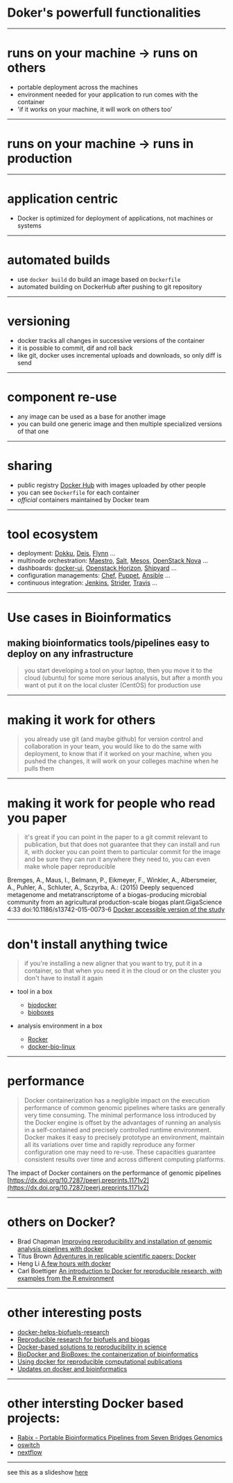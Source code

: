 # Doker's powerfull functionalities

---

# runs on your machine -> runs on others
- portable deployment across the machines
- environment needed for your application to run comes with the container
- 'if it works on your machine, it will work on others too'
---

# runs on your machine -> runs in production

---

# application centric
- Docker is optimized for deployment of applications, not machines or systems

---

# automated builds
- use `docker build` do build an image based on `Dockerfile`
- automated building on DockerHub after pushing to git repository

---

# versioning
- docker tracks all changes in successive versions of the container
- it is possible to commit, dif and roll back
- like git, docker uses incremental uploads and downloads, so only diff is send

---

# component re-use
- any image can be used as a base for another image
- you can build one generic image and then multiple specialized versions of that one

---

# sharing
- public registry [Docker Hub](https://hub.docker.com/) with images uploaded by other people
- you can see `Dockerfile` for each container
- _official_ containers maintained by Docker team

---

# tool ecosystem
- deployment: [Dokku](http://progrium.viewdocs.io/dokku/), [Deis](http://deis.io/), [Flynn](https://flynn.io/) ...
- multinode orchestration: [Maestro](https://github.com/toscanini/maestro), [Salt](http://saltstack.com/), [Mesos](https://mesos.apache.org/), [OpenStack Nova](http://docs.openstack.org/developer/nova/) ...
- dashboards: [docker-ui](https://github.com/crosbymichael/dockerui), [Openstack Horizon](http://docs.openstack.org/developer/horizon/), [Shipyard](https://shipyard-project.com/) ...
- configuration managements: [Chef](https://www.chef.io/chef/), [Puppet](https://puppetlabs.com/), [Ansible](http://www.ansible.com/home) ...
- continuous integration: [Jenkins](https://jenkins-ci.org/), [Strider](https://github.com/Strider-CD/strider), [Travis](https://travis-ci.org/) ...

---

# Use cases in Bioinformatics
## making bioinformatics tools/pipelines easy to deploy on any infrastructure
> you start developing a tool on your laptop, then you move it to the cloud (ubuntu) for some more serious analysis, but after a month you want ot put it on the local cluster (CentOS) for production use

---

# making it work for others
> you already use git (and maybe github) for version control and collaboration in your team, you would like to do the same with deployment, to know that if it worked on your machine, when you pushed the changes, it will work on your colleges machine when he pulls them

---

# making it work for people who read you paper
> it's great if you can point in the paper to a git commit relevant to publication, but that does not guarantee that they can install and run it, with docker you can point them to particular commit for the image and be sure they can run it anywhere they need to, you can even make whole paper reproducible

Bremges, A., Maus, I., Belmann, P., Eikmeyer, F., Winkler, A., Albersmeier, A., Puhler, A., Schluter, A., Sczyrba, A.: (2015) Deeply sequenced metagenome and metatranscriptome of a biogas-producing microbial community from an agricultural production-scale biogas plant.GigaScience 4:33 doi:10.1186/s13742-015-0073-6 [Docker accessible version of the study](https://registry.hub.docker.com/u/metagenomics/2015-biogas-cebitec/)

---

# don't install anything twice
> if you're installing a new aligner that you want to try, put it in a container, so that when you need it in the cloud or on the cluster you don't have to install it again

- tool in a box
  - [biodocker](https://github.com/BioDocker)
  - [bioboxes](https://github.com/bioboxes)

- analysis environment in a box
  - [Rocker](https://github.com/rocker-org)
  - [docker-bio-linux](https://hub.docker.com/r/gawbul/docker-bio-linux8/)

---

# performance
> Docker containerization has a negligible impact on the execution performance of common genomic pipelines where tasks are generally very time consuming. The minimal performance loss introduced by the Docker engine is offset by the advantages of running an analysis in a self-contained and precisely controlled runtime environment. Docker makes it easy to precisely prototype an environment, maintain all its variations over time and rapidly reproduce any former configuration one may need to re-use. These capacities guarantee consistent results over time and across different computing platforms.

The impact of Docker containers on the performance of genomic pipelines [https://dx.doi.org/10.7287/peerj.preprints.1171v2](https://dx.doi.org/10.7287/peerj.preprints.1171v2)

---

# others on Docker?
- Brad Chapman [Improving reproducibility and installation of genomic analysis pipelines with docker](http://bcb.io/2014/03/06/improving-reproducibility-and-installation-of-genomic-analysis-pipelines-with-docker/)
- Titus Brown [Adventures in replicable scientific papers: Docker](http://ivory.idyll.org/blog//2015-docker-and-replicating-papers.html)
- Heng Li [A few hours with docker](https://lh3.github.io/2015/04/25/a-few-hours-with-docker/)
- Carl Boettiger [An introduction to Docker for reproducible research, with examples from the R environment](http://arxiv.org/abs/1410.0846)

---

# other interesting posts
- [docker-helps-biofuels-research](http://www.software.ac.uk/blog/2015-07-30-docker-helps-biofuels-research)
- [Reproducible research for biofuels and biogas](http://www.eurekalert.org/pub_releases/2015-07/g-rrf072715.php)
- [Docker-based solutions to reproducibility in science](http://blog.sbgenomics.com/docker-based-solutions-to-reproducibility-in-science/)
- [BioDocker and BioBoxes: the containerization of bioinformatics](http://www.acgt.me/blog/2015/8/25/biodocker-and-bioboxes-the-containerization-of-bioinformatics)
- [Using docker for reproducible computational publications](http://melissagymrek.com/science/2014/08/29/docker-reproducible-research.html)
- [Updates on docker and bioinformatics](http://bioinfoblog.it/2015/03/updates-on-docker-and-bioinformatics/)

---

# other intersting Docker based projects:
- [Rabix - Portable Bioinformatics Pipelines from Seven Bridges Genomics](https://www.rabix.org)
- [oswitch](https://github.com/wurmlab/oswitch)
- [nextflow](http://www.nextflow.io/)

---

see this as a slideshow [here](https://gnab.github.io/remark/remarkise?url=https%3A%2F%2Fraw.githubusercontent.com%2Fmkuzak%2Fshipcamel%2Fmaster%2FDocker-use-cases.md#1)
